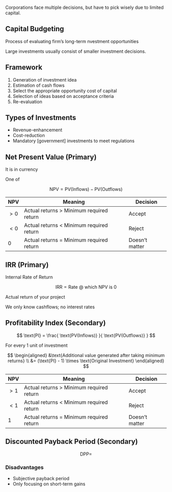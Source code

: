 Corporations face multiple decisions, but have to pick wisely due to limited capital.

## Capital Budgeting

Process of evaluating firm’s long-term nvestment opportunities

Large investments usually consist of smaller investment decisions.

## Framework

1. Generation of investment idea
2. Estimation of cash flows
3. Select the appropriate opportunity cost of capital
4. Selection of ideas based on acceptance criteria
5. Re-evaluation

## Types of Investments

- Revenue-enhancement
- Cost-reduction
- Mandatory [government] investments to meet regulations

## Net Present Value (Primary)

It is in currency

One of 

$$
\text{NPV} = \text{PV(Inflows)} - \text{PV(Outflows)}
$$

| NPV  | Meaning                                  | Decision       |
| ---- | ---------------------------------------- | -------------- |
| $>0$ | Actual returns > Minimum required return | Accept         |
| $<0$ | Actual returns < Minimum required return | Reject         |
| $0$  | Actual returns = Minimum required return | Doesn’t matter |

## IRR (Primary)

Internal Rate of Return

$$
\text{IRR} = \text{Rate @ which NPV is 0}
$$

Actual return of your project

We only know cashflows; no interest rates

## Profitability Index (Secondary)

$$
\text{PI} = \frac{
\text{PV(Inflows)}
}{
\text{PV(Outflows)}
}
$$

For every 1 unit of investment

$$
\begin{aligned}
&\text{Additional value generated after taking minimum returns} \\
&= (\text{PI} - 1) \times \text{Original Investment}
\end{aligned}
$$

| NPV  | Meaning                                  | Decision       |
| ---- | ---------------------------------------- | -------------- |
| $>1$ | Actual returns > Minimum required return | Accept         |
| $<1$ | Actual returns < Minimum required return | Reject         |
| $1$  | Actual returns = Minimum required return | Doesn’t matter |

## Discounted Payback Period (Secondary)

$$
\text{DPP} = 
$$

### Disadvantages

- Subjective payback period
- Only focusing on short-term gains

